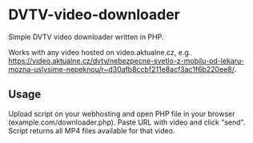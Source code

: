# DVTV-video-downloader
Simple DVTV video downloader written in PHP.

Works with any video hosted on video.aktualne.cz, e.g. https://video.aktualne.cz/dvtv/nebezpecne-svetlo-z-mobilu-od-lekaru-mozna-uslysime-nepeknou/r~d30afb8ccbf211e8acf3ac1f6b220ee8/.

## Usage
Upload script on your webhosting and open PHP file in your browser (example.com/downloader.php). Paste URL with video and click "send". Script returns all MP4 files available for that video.
